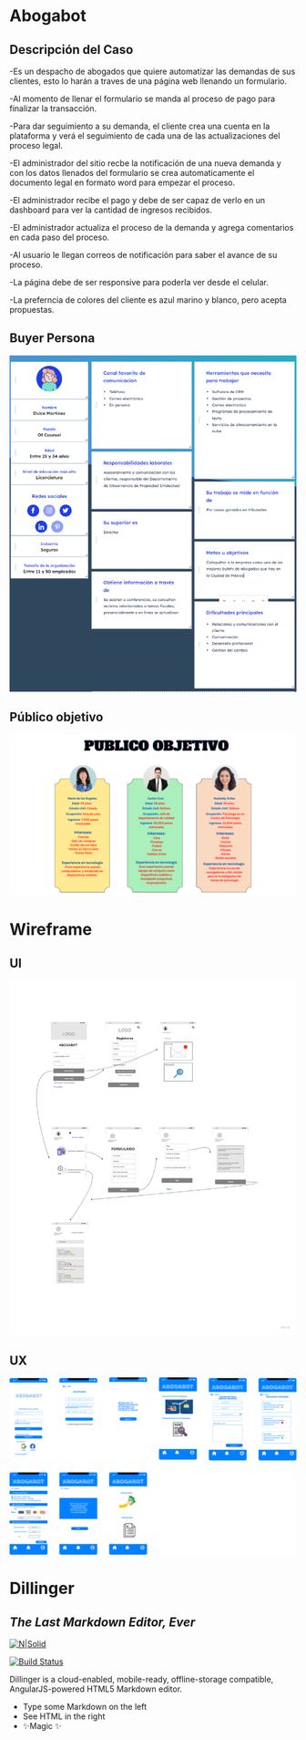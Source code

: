 # Abogabot 
## Descripción del Caso

-Es un despacho de abogados que quiere automatizar las demandas de sus clientes, esto lo harán a traves de una página web llenando un formulario.

-Al momento de llenar el formulario se manda al proceso de pago para finalizar la transacción.

-Para dar seguimiento a su demanda, el cliente crea una cuenta en la plataforma y verá el seguimiento de cada una de las actualizaciones del proceso legal.

-El administrador del sitio recbe la notificación de una nueva demanda y con los datos llenados del formulario se crea automaticamente el documento legal en formato word para empezar el proceso.

-El administrador recibe el pago y debe de ser capaz de verlo en un dashboard para ver la cantidad de ingresos recibidos.

-El administrador actualiza el proceso de la demanda y agrega comentarios en cada paso del proceso.

-Al usuario le llegan correos de notificación para saber el avance de su proceso.

-La página debe de ser responsive para poderla ver desde el celular.

-La preferncia de colores del cliente es azul marino y blanco, pero acepta propuestas.


## Buyer Persona

![flowchart app](/Abogabot/imagenes/Buyer%20persona.PNG)

## Público objetivo

![flowchart app](/Abogabot/imagenes/Publico%20Objetivo.png)

# Wireframe

## UI
![flowchart app](/Abogabot/imagenes/UI.jpg )

## UX

![flowchart app](/Abogabot/imagenes/UX.png)


# Dillinger
## _The Last Markdown Editor, Ever_

[![N|Solid](https://cldup.com/dTxpPi9lDf.thumb.png)](https://nodesource.com/products/nsolid)

[![Build Status](https://travis-ci.org/joemccann/dillinger.svg?branch=master)](https://travis-ci.org/joemccann/dillinger)

Dillinger is a cloud-enabled, mobile-ready, offline-storage compatible,
AngularJS-powered HTML5 Markdown editor.

- Type some Markdown on the left
- See HTML in the right
- ✨Magic ✨

